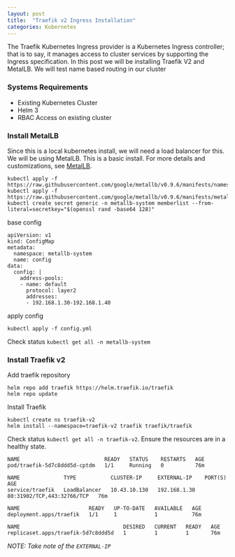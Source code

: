 ```yaml
---
layout: post
title:  "Traefik v2 Ingress Installation"
categories: Kubernetes
---
```

The Traefik Kubernetes Ingress provider is a Kubernetes Ingress controller; that is to say, it manages access to 
cluster services by supporting the Ingress specification.
In this post we will be installing Traefik V2 and MetalLB. We will test name based routing in our cluster 

### **Systems Requirements**
* Existing Kubernetes Cluster
* Helm 3
* RBAC Access on existing cluster


### **Install MetalLB**
Since this is a local kubernetes install, we will need a load balancer for this. We will be using MetalLB. This is
a basic install. For more details and customizations, see [MetalLB](https://metallb.universe.tf/concepts/).
```
kubectl apply -f https://raw.githubusercontent.com/google/metallb/v0.9.6/manifests/namespace.yaml
kubectl apply -f https://raw.githubusercontent.com/google/metallb/v0.9.6/manifests/metallb.yaml
kubectl create secret generic -n metallb-system memberlist --from-literal=secretkey="$(openssl rand -base64 128)"
```

base config
```
apiVersion: v1
kind: ConfigMap
metadata:
  namespace: metallb-system
  name: config
data:
  config: |
    address-pools:
    - name: default
      protocol: layer2
      addresses:
      - 192.168.1.30-192.168.1.40
```

apply config
```
kubectl apply -f config.yml
```

Check status `kubectl get all -n metallb-system`



### **Install Traefik v2**
Add traefik repository
```
helm repo add traefik https://helm.traefik.io/traefik
helm repo update
```

Install Traefik
```
kubectl create ns traefik-v2
helm install --namespace=traefik-v2 traefik traefik/traefik
```

Check status `kubectl get all -n traefik-v2`. Ensure  the resources are in a healthy state.

```
NAME                           READY   STATUS    RESTARTS   AGE
pod/traefik-5d7c8ddd5d-cptdm   1/1     Running   0          76m

NAME              TYPE           CLUSTER-IP     EXTERNAL-IP    PORT(S)                      AGE
service/traefik   LoadBalancer   10.43.10.130   192.168.1.30   80:31902/TCP,443:32766/TCP   76m

NAME                      READY   UP-TO-DATE   AVAILABLE   AGE
deployment.apps/traefik   1/1     1            1           76m

NAME                                 DESIRED   CURRENT   READY   AGE
replicaset.apps/traefik-5d7c8ddd5d   1         1         1       76m
```
*NOTE: Take note of the `EXTERNAL-IP`*
